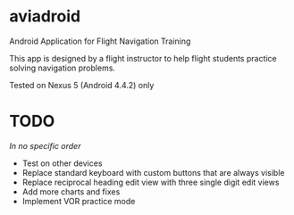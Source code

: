aviadroid
=========

Android Application for Flight Navigation Training

This app is designed by a flight instructor to help flight
students practice solving navigation problems.

Tested on Nexus 5 (Android 4.4.2) only



TODO
====

*In no specific order*

* Test on other devices
* Replace standard keyboard with custom buttons that are always visible
* Replace reciprocal heading edit view with three single digit edit views
* Add more charts and fixes
* Implement VOR practice mode
